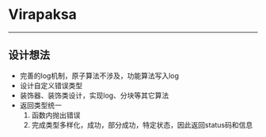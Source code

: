 # Virapaksa

---

## 设计想法
 - 完善的log机制，原子算法不涉及，功能算法写入log
 - 设计自定义错误类型
 - 装饰器、装饰类设计，实现log、分块等其它算法
 - 返回类型统一
     1. 函数内抛出错误 
     2. 完成类型多样化，成功，部分成功，特定状态，因此返回status码和信息